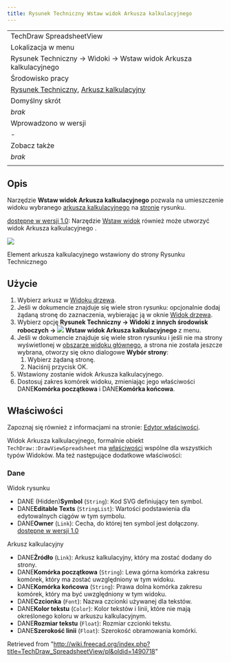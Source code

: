 ```yaml
---
title: Rysunek Techniczny Wstaw widok Arkusza kalkulacyjnego
---
```

|  |
| --- |
| TechDraw SpreadsheetView |
| Lokalizacja w menu |
| Rysunek Techniczny → Widoki → Wstaw widok Arkusza kalkulacyjnego |
| Środowisko pracy |
| [Rysunek Techniczny](/TechDraw_Workbench/pl "TechDraw Workbench/pl"), [Arkusz kalkulacyjny](/Spreadsheet_Workbench/pl "Spreadsheet Workbench/pl") |
| Domyślny skrót |
| *brak* |
| Wprowadzono w wersji |
| - |
| Zobacz także |
| *brak* |
|  |

## Opis

Narzędzie **Wstaw widok Arkusza kalkulacyjnego** pozwala na umieszczenie widoku wybranego [arkusza kalkulacyjnego](/Spreadsheet_Workbench/pl "Spreadsheet Workbench/pl") na [stronie](/TechDraw_Workbench/pl "TechDraw Workbench/pl") rysunku.

[dostępne w wersji 1.0](/Release_notes_1.0/pl "Release notes 1.0/pl"): Narzędzie [Wstaw widok](/TechDraw_View/pl "TechDraw View/pl") również może utworzyć widok Arkusza kalkulacyjnego .

![](/images/TechDraw_Spreadsheetview.png)

Element arkusza kalkulacyjnego wstawiony do strony Rysunku Technicznego

## Użycie

1. Wybierz arkusz w [Widoku drzewa](/Tree_view "Tree view").
2. Jeśli w dokumencie znajduje się wiele stron rysunku: opcjonalnie dodaj żądaną stronę do zaznaczenia, wybierając ją w oknie [Widok drzewa](/Tree_view "Tree view").
3. Wybierz opcję **Rysunek Techniczny → Widoki z innych środowisk roboczych → ![](/images/TechDraw_SpreadsheetView.svg) Wstaw widok Arkusza kalkulacyjnego** z menu.
4. Jeśli w dokumencie znajduje się wiele stron rysunku i jeśli nie ma strony wyświetlonej w [obszarze widoku głównego](/Main_view_area/pl "Main view area/pl"), a strona nie została jeszcze wybrana, otworzy się okno dialogowe **Wybór strony**:
   1. Wybierz żądaną stronę.
   2. Naciśnij przycisk OK.
5. Wstawiony zostanie widok Arkusza kalkulacyjnego.
6. Dostosuj zakres komórek widoku, zmieniając jego właściwości DANE**Komórka początkowa** i DANE**Komórka końcowa**.

## Właściwości

Zapoznaj się również z informacjami na stronie: [Edytor właściwości](/Property_editor/pl "Property editor/pl").

Widok Arkusza kalkulacyjnego, formalnie obiekt `TechDraw::DrawViewSpreadsheet` ma [właściwości](/TechDraw_View/pl#Właściwości_-_Widok_części "TechDraw View/pl") wspólne dla wszystkich typów Widoków. Ma też następujące dodatkowe właściwości:

### Dane

Widok rysunku

* DANE (Hidden)**Symbol** (`String`): Kod SVG definiujący ten symbol.
* DANE**Editable Texts** (`StringList`): Wartości podstawienia dla edytowalnych ciągów w tym symbolu.
* DANE**Owner** (`Link`): Cecha, do której ten symbol jest dołączony. [dostępne w wersji 1.0](/Release_notes_1.0/pl "Release notes 1.0/pl")

Arkusz kalkulacyjny

* DANE**Żródło** (`Link`): Arkusz kalkulacyjny, który ma zostać dodany do strony.
* DANE**Komórka początkowa** (`String`): Lewa górna komórka zakresu komórek, który ma zostać uwzględniony w tym widoku.
* DANE**Komórka końcowa** (`String`): Prawa dolna komórka zakresu komórek, który ma być uwzględniony w tym widoku.
* DANE**Czcionka** (`Font`): Nazwa czcionki używanej dla tekstów.
* DANE**Kolor tekstu** (`Color`): Kolor tekstów i linii, które nie mają określonego koloru w arkuszu kalkulacyjnym.
* DANE**Rozmiar tekstu** (`Float`): Rozmiar czcionki tekstu.
* DANE**Szerokość linii** (`Float`): Szerokość obramowania komórki.

Retrieved from "<http://wiki.freecad.org/index.php?title=TechDraw_SpreadsheetView/pl&oldid=1490718>"